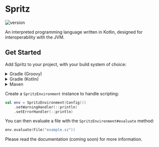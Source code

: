 # Spritz

![version](https://img.shields.io/github/v/release/SpritzLanguage/Spritz?style=for-the-badge)

An interpreted programming language written in Kotlin, designed for interoperability with the JVM.

## Get Started
Add Spritz to your project, with your build system of choice:
<details>
    <summary>Gradle (Groovy)</summary>

```groovy
repositories {
    maven { url 'https://jitpack.io' }
}

dependencies {
    implementation 'com.github.SpritzLanguage:Spritz:1.0.0-alpha'
}
```

</details>

<details>
    <summary>Gradle (Kotlin)</summary>

```kotlin
repositories {
    maven("https://jitpack.io")
}

dependencies {
    implementation("com.github.SpritzLanguage:Spritz:1.0.0-alpha")
}
```

</details>

<details>
    <summary>Maven</summary>

```xml
<repositories>
    <repository>
        <id>jitpack.io</id>
        <url>https://jitpack.io</url>
    </repository>
</repositories>

<dependency>
    <groupId>com.github.SpritzLanguage</groupId>
    <artifactId>Spritz</artifactId>
    <version>1.0.0-alpha</version>
</dependency>
```

</details>

Create a `SpritzEnvironment` instance to handle scripting:

```kotlin
val env = SpritzEnvironment(Config())
    .setWarningHandler(::println)
    .setErrorHandler(::println)
```

You can then evaluate a file with the `SpritzEnvironment#evaluate` method:

```kotlin
env.evaluate(File("example.sz"))
```

Please read the documentation (coming soon) for more information.

